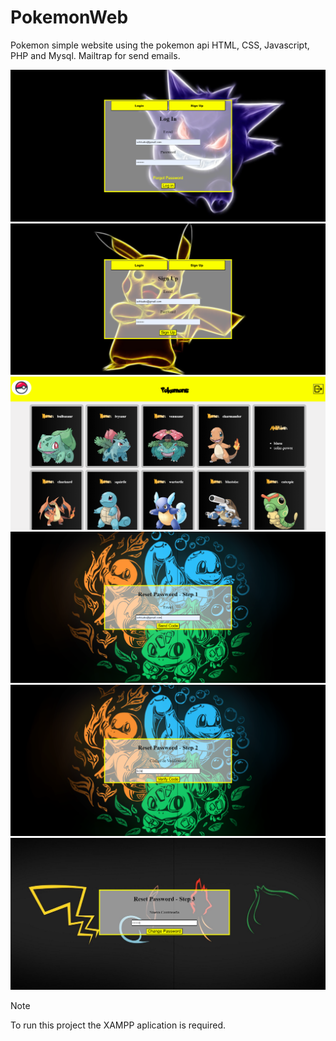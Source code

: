 # PokemonWeb
 Pokemon simple website using the pokemon api
 HTML, CSS, Javascript, PHP and Mysql.
 Mailtrap for send emails.
 
![image alt](https://github.com/schisavo/PokemonWeb/blob/main/pokemon1.PNG?raw=true)
![image alt](https://github.com/schisavo/PokemonWeb/blob/main/pokemon2.PNG?raw=true)
![image alt](https://github.com/schisavo/PokemonWeb/blob/main/pokemon3.PNG?raw=true)
![image alt](https://github.com/schisavo/PokemonWeb/blob/main/pokemon4.PNG?raw=true)
![image alt](https://github.com/schisavo/PokemonWeb/blob/main/pokemon5.PNG?raw=true)
![image alt](https://github.com/schisavo/PokemonWeb/blob/main/pokemon6.PNG?raw=true)

> [!NOTE]
> To run this project the XAMPP aplication is required.
